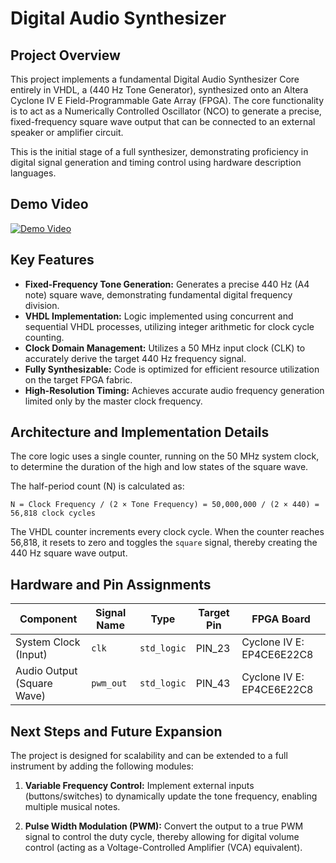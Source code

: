 # Digital Audio Synthesizer 

## Project Overview

This project implements a fundamental Digital Audio Synthesizer Core entirely in VHDL, a (440 Hz Tone Generator), synthesized onto an Altera Cyclone IV E Field-Programmable Gate Array (FPGA). The core functionality is to act as a Numerically Controlled Oscillator (NCO) to generate a precise, fixed-frequency square wave output that can be connected to an external speaker or amplifier circuit.

This is the initial stage of a full synthesizer, demonstrating proficiency in digital signal generation and timing control using hardware description languages.

## Demo Video

[![Demo Video](https://img.youtube.com/vi/L9zzHAPSjPM/0.jpg)](https://youtube.com/shorts/L9zzHAPSjPM)

## Key Features

* **Fixed-Frequency Tone Generation:** Generates a precise 440 Hz (A4 note) square wave, demonstrating fundamental digital frequency division.
* **VHDL Implementation:** Logic implemented using concurrent and sequential VHDL processes, utilizing integer arithmetic for clock cycle counting.
* **Clock Domain Management:** Utilizes a 50 MHz input clock (CLK) to accurately derive the target 440 Hz frequency signal.
* **Fully Synthesizable:** Code is optimized for efficient resource utilization on the target FPGA fabric.
* **High-Resolution Timing:** Achieves accurate audio frequency generation limited only by the master clock frequency.

## Architecture and Implementation Details

The core logic uses a single counter, running on the 50 MHz system clock, to determine the duration of the high and low states of the square wave.

The half-period count (N) is calculated as:

```
N = Clock Frequency / (2 × Tone Frequency) = 50,000,000 / (2 × 440) = 56,818 clock cycles
```

The VHDL counter increments every clock cycle. When the counter reaches 56,818, it resets to zero and toggles the `square` signal, thereby creating the 440 Hz square wave output.

## Hardware and Pin Assignments

| Component | Signal Name | Type | Target Pin | FPGA Board |
|-----------|-------------|------|------------|------------|
| System Clock (Input) | `clk` | `std_logic` | PIN_23 | Cyclone IV E: EP4CE6E22C8 |
| Audio Output (Square Wave) | `pwm_out` | `std_logic` | PIN_43 | Cyclone IV E: EP4CE6E22C8 |

## Next Steps and Future Expansion

The project is designed for scalability and can be extended to a full instrument by adding the following modules:

1. **Variable Frequency Control:** Implement external inputs (buttons/switches) to dynamically update the tone frequency, enabling multiple musical notes.

2. **Pulse Width Modulation (PWM):** Convert the output to a true PWM signal to control the duty cycle, thereby allowing for digital volume control (acting as a Voltage-Controlled Amplifier (VCA) equivalent).


